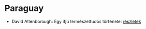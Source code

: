 # Paraguay

- David Attenborough: Egy ifjú természettudós történetei [részletek](../_details/David%20Attenborough.md#id_1449)